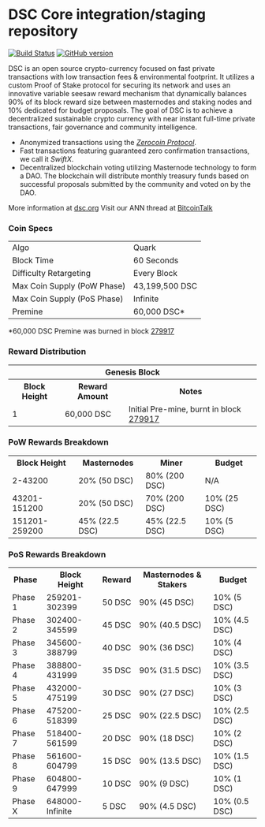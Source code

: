DSC Core integration/staging repository
=====================================

[![Build Status](https://travis-ci.org/DSC-Project/DSC.svg?branch=master)](https://travis-ci.org/DSC-Project/DSC) [![GitHub version](https://badge.fury.io/gh/DSC-Project%2FDSC.svg)](https://badge.fury.io/gh/DSC-Project%2FDSC)

DSC is an open source crypto-currency focused on fast private transactions with low transaction fees & environmental footprint.  It utilizes a custom Proof of Stake protocol for securing its network and uses an innovative variable seesaw reward mechanism that dynamically balances 90% of its block reward size between masternodes and staking nodes and 10% dedicated for budget proposals. The goal of DSC is to achieve a decentralized sustainable crypto currency with near instant full-time private transactions, fair governance and community intelligence.
- Anonymized transactions using the [_Zerocoin Protocol_](http://www.dsc.org/zpiv).
- Fast transactions featuring guaranteed zero confirmation transactions, we call it _SwiftX_.
- Decentralized blockchain voting utilizing Masternode technology to form a DAO. The blockchain will distribute monthly treasury funds based on successful proposals submitted by the community and voted on by the DAO.

More information at [dsc.org](http://www.dsc.org) Visit our ANN thread at [BitcoinTalk](http://www.bitcointalk.org/index.php?topic=1262920)

### Coin Specs
<table>
<tr><td>Algo</td><td>Quark</td></tr>
<tr><td>Block Time</td><td>60 Seconds</td></tr>
<tr><td>Difficulty Retargeting</td><td>Every Block</td></tr>
<tr><td>Max Coin Supply (PoW Phase)</td><td>43,199,500 DSC</td></tr>
<tr><td>Max Coin Supply (PoS Phase)</td><td>Infinite</td></tr>
<tr><td>Premine</td><td>60,000 DSC*</td></tr>
</table>

*60,000 DSC Premine was burned in block [279917](http://www.presstab.pw/phpexplorer/DSC/block.php?blockhash=206d9cfe859798a0b0898ab00d7300be94de0f5469bb446cecb41c3e173a57e0)

### Reward Distribution

<table>
<th colspan=4>Genesis Block</th>
<tr><th>Block Height</th><th>Reward Amount</th><th>Notes</th></tr>
<tr><td>1</td><td>60,000 DSC</td><td>Initial Pre-mine, burnt in block <a href="http://www.presstab.pw/phpexplorer/DSC/block.php?blockhash=206d9cfe859798a0b0898ab00d7300be94de0f5469bb446cecb41c3e173a57e0">279917</a></td></tr>
</table>

### PoW Rewards Breakdown

<table>
<th>Block Height</th><th>Masternodes</th><th>Miner</th><th>Budget</th>
<tr><td>2-43200</td><td>20% (50 DSC)</td><td>80% (200 DSC)</td><td>N/A</td></tr>
<tr><td>43201-151200</td><td>20% (50 DSC)</td><td>70% (200 DSC)</td><td>10% (25 DSC)</td></tr>
<tr><td>151201-259200</td><td>45% (22.5 DSC)</td><td>45% (22.5 DSC)</td><td>10% (5 DSC)</td></tr>
</table>

### PoS Rewards Breakdown

<table>
<th>Phase</th><th>Block Height</th><th>Reward</th><th>Masternodes & Stakers</th><th>Budget</th>
<tr><td>Phase 1</td><td>259201-302399</td><td>50 DSC</td><td>90% (45 DSC)</td><td>10% (5 DSC)</td></tr>
<tr><td>Phase 2</td><td>302400-345599</td><td>45 DSC</td><td>90% (40.5 DSC)</td><td>10% (4.5 DSC)</td></tr>
<tr><td>Phase 3</td><td>345600-388799</td><td>40 DSC</td><td>90% (36 DSC)</td><td>10% (4 DSC)</td></tr>
<tr><td>Phase 4</td><td>388800-431999</td><td>35 DSC</td><td>90% (31.5 DSC)</td><td>10% (3.5 DSC)</td></tr>
<tr><td>Phase 5</td><td>432000-475199</td><td>30 DSC</td><td>90% (27 DSC)</td><td>10% (3 DSC)</td></tr>
<tr><td>Phase 6</td><td>475200-518399</td><td>25 DSC</td><td>90% (22.5 DSC)</td><td>10% (2.5 DSC)</td></tr>
<tr><td>Phase 7</td><td>518400-561599</td><td>20 DSC</td><td>90% (18 DSC)</td><td>10% (2 DSC)</td></tr>
<tr><td>Phase 8</td><td>561600-604799</td><td>15 DSC</td><td>90% (13.5 DSC)</td><td>10% (1.5 DSC)</td></tr>
<tr><td>Phase 9</td><td>604800-647999</td><td>10 DSC</td><td>90% (9 DSC)</td><td>10% (1 DSC)</td></tr>
<tr><td>Phase X</td><td>648000-Infinite</td><td>5 DSC</td><td>90% (4.5 DSC)</td><td>10% (0.5 DSC)</td></tr>
</table>

